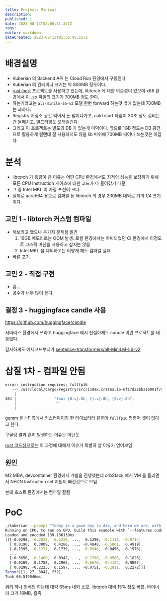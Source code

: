 ```yaml
---
title: Project: Minimal
description: 
published: 1
date: 2023-08-13T03:06:51.321Z
tags: 
editor: markdown
dateCreated: 2023-08-13T01:56:45.557Z
---
```


# 배경설명

- Kuberian 의 Backend API 는 Cloud Run 환경에서 구동된다
- Kuberian 의 컨테이너 크기는 약 800MB 정도이다.
- [rust-bert](https://github.com/guillaume-be/rust-bert) 프로젝트를 사용하고 있는데, libtorch 에 대한 의존성이 있으며 x86 환경에서 이 .so 파일의 크기가 700MB 정도 한다.
- 하는거라고는 `all-minilm-l6-v2` 모델 한번 forward 하는것 밖에 없는데 700MB 는 과하다. 
- Registry 저장소 공간 먹어서 돈 많이나가고, cold start 타임이 30초 정도 걸리는건 둘째치고, 빌드타임도 오래걸린다.
- 그리고 이 프로젝트는 별도의 DB 가 없는게 미덕이다. 앞으로 1GB 정도는 DB 공간으로 활용하게 될텐데 잘 사용하지도 않을 lib 따위에 700MB 씩이나 쓰는것은 아깝다.

# 분석

- libtorch 가 용량이 큰 이유는 어떤 CPU 환경에서도 최적의 성능을 보장하기 위해 모든 CPU Instruction 케이스에 대한 코드가 다 들어갔기 때문
- 그 중 Intel MKL 이 가장 포션이 크다.
- 실제로 aarch64 용으로 컴파일 된 libtorch 의 경우 200MB 내외로 거의 1/4 크기이다.

## 고민 1 - libtorch 커스텀 컴파일

- 해보려고 했으나 두가지 문제점 발견
  1. 16GB 메모리로는 OOM 발생. 로컬 환경에서는 어찌되었던 CI 환경에서 이정도로 고스펙 머신을 사용하고 싶지는 않음
  2. Intel MKL 을 제외하고는 어떻게 해도 컴파일 실패
- 빠른 포기

## 고민 2 - 직접 구현

- 흠...
- 공수가 너무 많이 든다.

## 결정 3 - huggingface candle 사용

https://github.com/huggingface/candle

서버리스 환경에서 쓰라고 huggingface 에서 친절하게도 candle 이란 프로젝트를 내놓았다.

감사하게도 예제코드부터가 [sentence-transformers/all-MiniLM-L6-v2](https://github.com/huggingface/candle/blob/60cd1551ca29b2e3049f18ec8e60b6f165cfe941/candle-examples/examples/bert/main.rs#L51C30-L51C68)

# 삽질 1차 - 컴파일 안됨

```bash
error: instruction requires: fullfp16
   --> /usr/local/cargo/registry/src/index.crates.io-6f17d22bba15001f/candle-gemm-f16-0.15.6/src/microkernel.rs:364:18
    |
364 |                 "fmul {0:v}.8h, {1:v}.8h, {2:v}.8h",
    |                  ^
    |
```

[gemm](https://github.com/sarah-ek/gemm) 을 HF 측에서 커스터마이징 한 라이브러리 같은데 `fullfp16` 명령어 셋이 없다고 한다.

구글링 결과 흔히 발생하는 이슈는 아닌듯

[rust 코드상으로는](https://github.com/rust-lang/rust/blob/49af618ef94182deafa1d7ee4f2f539869d1d2f2/compiler/rustc_codegen_gcc/src/attributes.rs#L62) 이 과정에 대해서 이슈가 특별히 날 이유가 없어보임

## 원인

M2 MBA, devcontainer 환경에서 개발을 진행했는데 orbStack 에서 VM 을 돌리면서 NEON Instruction set 지원이 빠진것으로 보임

본래 호스트 환경에서는 컴파일 잘됨

# PoC

```bash
./kuberian --prompt "Today is a good day to die, and here we are, with a brand new macbook vscode pro and behold!"
Running on CPU, to run on GPU, build this example with `--features cuda`
Loaded and encoded 139.136139ms
[[[-0.0298, -0.2022, -0.2228, ...,  0.1290, -0.1118, -0.0714],
  [ 0.0190,  0.3009,  0.4286, ..., -0.4848, -0.5861,  0.4919],
  [-0.1395, -0.1271,  0.1739, ..., -0.0540,  0.0456,  0.1576],
  ...
  [-0.3650, -0.1400,  0.0342, ..., -0.2788, -0.0586,  0.1826],
  [-0.0269,  0.1758,  0.2966, ..., -0.6676, -0.4124,  0.9807],
  [ 0.0298, -0.2225,  0.1597, ..., -0.0751, -0.2911,  0.2272]]]
Tensor[[1, 27, 384], f32]
Took 66.519046ms
```
쿼리 하나 임베딩 하는데 대략 65ms 내외 소모. libtorch 대비 15% 정도 빠름.
바이너리 크기 16MB, 흡족
